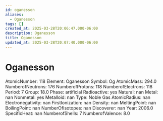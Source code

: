 ```yaml
---
id: oganesson
aliases:
  - Oganesson
tags: []
created_at: 2025-03-28T20:06:47.000-06:00
description: Oganesson
title: Oganesson
updated_at: 2025-03-28T20:07:40.000-06:00
---
```


# Oganesson
AtomicNumber: 118
Element: Oganesson
Symbol: Og
AtomicMass: 294.0
NumberofNeutrons: 176
NumberofProtons: 118
NumberofElectrons: 118
Period: 7
Group: 18.0
Phase: artificial
Radioactive: yes
Natural: nan
Metal: nan
Nonmetal: yes
Metalloid: nan
Type: Noble Gas
AtomicRadius: nan
Electronegativity: nan
FirstIonization: nan
Density: nan
MeltingPoint: nan
BoilingPoint: nan
NumberOfIsotopes: nan
Discoverer: nan
Year: 2006.0
SpecificHeat: nan
NumberofShells: 7
NumberofValence: 8.0
